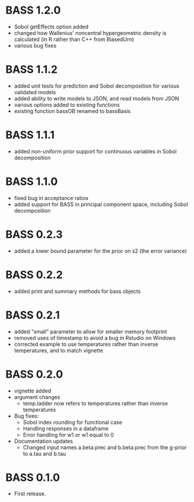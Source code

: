 # BASS 1.2.0
- Sobol getEffects option added
- changed how Wallenius' noncentral hypergeometric density is calculated (in R rather than C++ from BiasedUrn)
- various bug fixes

# BASS 1.1.2
- added unit tests for prediction and Sobol decomposition for various validated models
- added ability to write models to JSON, and read models from JSON
- various options added to existing functions
- existing function bassOB renamed to bassBasis

# BASS 1.1.1
- added non-uniform prior support for continuous variables in Sobol decomposition

# BASS 1.1.0
- fixed bug in acceptance ratios
- added support for BASS in principal component space, including Sobol decomposition

# BASS 0.2.3 
- added a lower bound parameter for the prior on s2 (the error variance)

# BASS 0.2.2 
- added print and summary methods for bass objects

# BASS 0.2.1
- added "small" parameter to allow for smaller memory footprint
- removed uses of timestamp to avoid a bug in Rstudio on Windows
- corrected example to use temperatures rather than inverse temperatures, and to match vignette

# BASS 0.2.0
- vignette added
- argument changes
    - temp.ladder now refers to temperatures rather than inverse temperatures
- Bug fixes:
    - Sobol index rounding for functional case
    - Handling responses in a dataframe
    - Error handling for w1 or w1 equal to 0
- Documentation updates
    - Changed input names a.beta.prec and b.beta.prec from the g-prior to a.tau and b.tau

# BASS 0.1.0
- First release.
